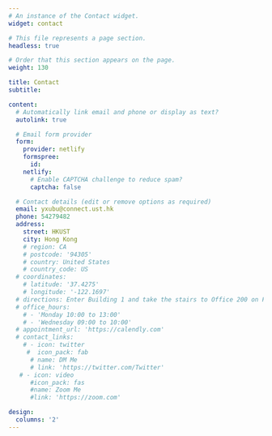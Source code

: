 ```yaml
---
# An instance of the Contact widget.
widget: contact

# This file represents a page section.
headless: true

# Order that this section appears on the page.
weight: 130

title: Contact
subtitle:

content:
  # Automatically link email and phone or display as text?
  autolink: true

  # Email form provider
  form:
    provider: netlify
    formspree:
      id:
    netlify:
      # Enable CAPTCHA challenge to reduce spam?
      captcha: false

  # Contact details (edit or remove options as required)
  email: yxubu@connect.ust.hk
  phone: 54279482
  address:
    street: HKUST
    city: Hong Kong
    # region: CA
    # postcode: '94305'
    # country: United States
    # country_code: US
  # coordinates:
    # latitude: '37.4275'
    # longitude: '-122.1697'
  # directions: Enter Building 1 and take the stairs to Office 200 on Floor 2
  # office_hours:
    # - 'Monday 10:00 to 13:00'
    # - 'Wednesday 09:00 to 10:00'
  # appointment_url: 'https://calendly.com'
  # contact_links:
    # - icon: twitter
     #  icon_pack: fab
      # name: DM Me
      # link: 'https://twitter.com/Twitter'
   # - icon: video
      #icon_pack: fas
      #name: Zoom Me
      #link: 'https://zoom.com'

design:
  columns: '2'
---
```

